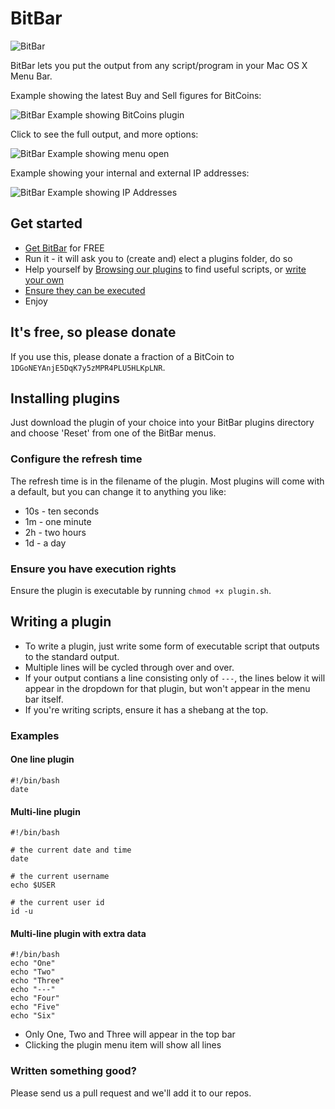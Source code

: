 # BitBar

![BitBar](https://github.com/stretchr/bitbar/raw/master/BitBar-small.png)

BitBar lets you put the output from any script/program in your Mac OS X Menu Bar.

Example showing the latest Buy and Sell figures for BitCoins:

![BitBar Example showing BitCoins plugin](https://raw.github.com/matryer/bitbar/master/BitBar-Example-Bitcoins.png)

Click to see the full output, and more options:

![BitBar Example showing menu open](https://raw.github.com/matryer/bitbar/master/BitBar-Example-Menu.png)

Example showing your internal and external IP addresses:

![BitBar Example showing IP Addresses](https://raw.github.com/matryer/bitbar/master/BitBar-Example-IPs.png)

## Get started

  * [Get BitBar](https://github.com/matryer/bitbar/releases) for FREE
  * Run it - it will ask you to (create and) elect a plugins folder, do so
  * Help yourself by [Browsing our plugins](https://github.com/matryer/bitbar/tree/master/Plugins) to find useful scripts, or [write your own](#writing-a-plugin)
  * [Ensure they can be executed](#ensure-you-have-execution-rights)
  * Enjoy

## It's free, so please donate

If you use this, please donate a fraction of a BitCoin to `1DGoNEYAnjE5DqK7y5zMPR4PLU5HLKpLNR`.

## Installing plugins

Just download the plugin of your choice into your BitBar plugins directory and choose 'Reset' from one of the BitBar menus.

### Configure the refresh time

The refresh time is in the filename of the plugin.  Most plugins will come with a default, but you can change it to anything you like:

  * 10s - ten seconds
  * 1m - one minute
  * 2h - two hours
  * 1d - a day

### Ensure you have execution rights

Ensure the plugin is executable by running `chmod +x plugin.sh`.

## Writing a plugin

  * To write a plugin, just write some form of executable script that outputs to the standard output.
  * Multiple lines will be cycled through over and over.
  * If your output contians a line consisting only of `---`, the lines below it will appear in the dropdown for that plugin, but won't appear in the menu bar itself.
  * If you're writing scripts, ensure it has a shebang at the top.

### Examples

#### One line plugin

    #!/bin/bash
    date

#### Multi-line plugin

    #!/bin/bash

    # the current date and time
    date

    # the current username
    echo $USER

    # the current user id
    id -u

#### Multi-line plugin with extra data

    #!/bin/bash
    echo "One"
    echo "Two"
    echo "Three"
    echo "---"
    echo "Four"
    echo "Five"
    echo "Six"

  * Only One, Two and Three will appear in the top bar
  * Clicking the plugin menu item will show all lines

### Written something good?

Please send us a pull request and we'll add it to our repos.
